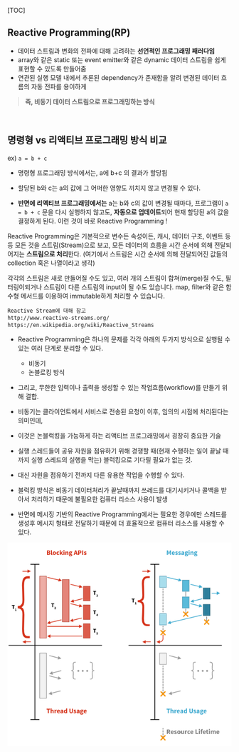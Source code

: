 [TOC]

## Reactive Programming(RP)

- 데이터 스트림과 변화의 전파에 대해 고려하는 **선언적인 프로그래밍 패러다임**
- array와 같은 static 또는 event emitter와 같은 dynamic 데이터 스트림을 쉽게 표현할 수 있도록 만들어줌
- 연관된 실행 모델 내에서 추론된 dependency가 존재함을 알려 변경된 데이터 흐름의 자동 전파를 용이하게

>  **즉, 비동기 데이터 스트림으로 프로그래밍하는 방식**

<br>

## 명령형 vs 리액티브 프로그래밍 방식 비교

ex) `a = b + c`

- 명령형 프로그래밍 방식에서는, a에 b+c 의 결과가 할당됨

- 할당된 b와 c는 a의 값에 그 어떠한 영향도 끼치지 않고 변경될 수 있다. 
- **반면에 리액티브 프로그래밍에서는** a는 b와 c의 값이 변경될 때마다, 프로그램이 `a = b + c` 문을 다시 실행하지 않고도, **자동으로 업데이트**되어 현재 할당된 a의 값을 결정하게 된다. 이런 것이 바로 Reactive Programming ! 

Reactive Programming은 기본적으로 변수든 속성이든,  캐시, 데이터 구조, 이벤트 등등 모든 것을 스트림(Stream)으로 보고, 모든 데이터의 흐름을 시간 순서에 의해 전달되어지는 **스트림으로 처리**한다. (여기에서 스트림은 시간 순서에 의해 전달되어진 값들의 collection 혹은 나열이라고 생각) 

각각의 스트림은 새로 만들어질 수도 있고, 여러 개의 스트림이 합쳐(merge)질 수도, 필터링이되거나 스트림이 다른 스트림의 input이 될 수도 있습니다. map, filter와 같은 함수형 메서드를 이용하여 immutable하게 처리할 수 있습니다.

```
Reactive Stream에 대해 참고
http://www.reactive-streams.org/ 
https://en.wikipedia.org/wiki/Reactive_Streams
```



- Reactive Programming은 하나의 문제를 각각 아래의 두가지 방식으로 실행될 수 있는 여러 단계로 분리할 수 있다.
  - 비동기
  - 논블로킹 방식

- 그리고, 무한한 입력이나 출력을 생성할 수 있는 작업흐름(workflow)를 만들기 위해 결합.  

- 비동기는 클라이언트에서 서비스로 전송된 요청이 이후, 임의의 시점에 처리된다는 의미인데, 

- 이것은 논블럭킹을 가능하게 하는 리액티브 프로그래밍에서 굉장히 중요한 기술 

- 실행 스레드들이 공유 자원을 점유하기 위해 경쟁할 때(현재 수행하는 일이 끝날 때까지 실행 스레드의 실행을 막는) 블럭킹으로 기다릴 필요가 없는 것. 

- 대신 자원을 점유하기 전까지 다른 유용한 작업을 수행할 수 있다.
- 블럭킹 방식은 비동기 데이터처리가 끝날때까지 쓰레드를 대기시키거나 콜백을 받아서 처리하기 때문에 불필요한 컴퓨터 리소스 사용이 발생
- 반면에 메시징 기반의 Reactive Programming에서는 필요한 경우에만 스레드를 생성후 메시지 형태로 전달하기 때문에 더 효율적으로 컴퓨터 리소스를 사용할 수 있다.

![1581386294478](assets/1581386294478.png)



